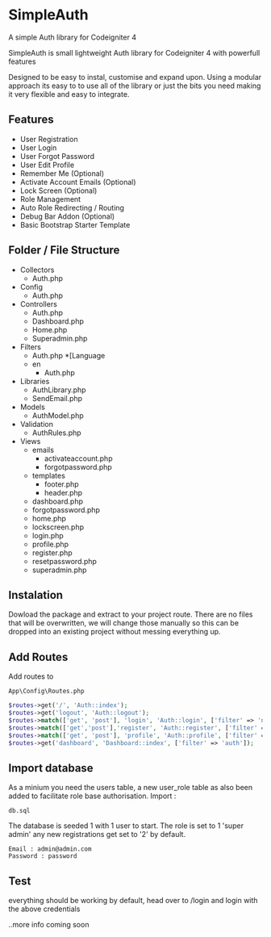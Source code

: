 # SimpleAuth
A simple Auth library for Codeigniter 4

SimpleAuth is small lightweight Auth library for Codeigniter 4 with powerfull features

Designed to be easy to instal, customise and expand upon. Using a modular approach its easy to to use all of the library or just the bits you need making it very flexible and easy to integrate.

## Features

* User Registration
* User Login
* User Forgot Password
* User Edit Profile
* Remember Me (Optional)
* Activate Account Emails (Optional)
* Lock Screen (Optional)
* Role Management
* Auto Role Redirecting / Routing
* Debug Bar Addon (Optional)
* Basic Bootstrap Starter Template


## Folder / File Structure


* Collectors
  * Auth.php
* Config
  * Auth.php  
* Controllers
  * Auth.php
  * Dashboard.php
  * Home.php
  * Superadmin.php
* Filters
  * Auth.php
*[Language
  * en
    * Auth.php
* Libraries
  * AuthLibrary.php
  * SendEmail.php
* Models
  * AuthModel.php
* Validation
  * AuthRules.php
* Views
  * emails
    * activateaccount.php
    * forgotpassword.php
  * templates
    * footer.php
    * header.php
  * dashboard.php
  * forgotpassword.php
  * home.php
  * lockscreen.php
  * login.php
  * profile.php
  * register.php
  * resetpassword.php
  * superadmin.php



## Instalation

Dowload the package and extract to your project route. There are no files that will be overwritten, we will change those manually so this can be dropped into an existing project without messing everything up.

## Add Routes

Add routes to 

```
App\Config\Routes.php
```

```php
$routes->get('/', 'Auth::index');
$routes->get('logout', 'Auth::logout');
$routes->match(['get', 'post'], 'login', 'Auth::login', ['filter' => 'noauth']);
$routes->match(['get','post'],'register', 'Auth::register', ['filter' => 'noauth']);
$routes->match(['get', 'post'], 'profile', 'Auth::profile', ['filter' => 'auth']);
$routes->get('dashboard', 'Dashboard::index', ['filter' => 'auth']);
```

## Import database

As a minium you need the users table, a new user_role table as also been added to facilitate role base authorisation. 
Import :

```
db.sql
```

The database is seeded 1 with 1 user to start. The role is set to 1 'super admin' any new registrations get set to '2' by default.

```
Email : admin@admin.com
Password : password
```

## Test
everything should be working by default, head over to /login and login with the above credentials

..more info coming soon

